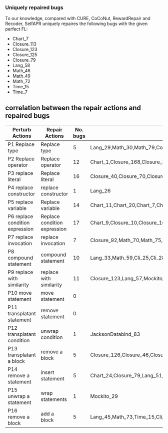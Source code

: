 ### Uniquely repaired bugs
To our knowledge,  compared with CURE, CoCoNut, RewardRepair and Recoder, SelfAPR uniquely repaires the following bugs with the given perfect FL:
* Chart_7
* Closure_113
* Closure_123
* Closure_125
* Closure_79
* Lang_58
* Math_46
* Math_49
* Math_72
* Time_15
* Time_7

## correlation between the repair actions and repaired bugs
|Perturb Actions|Repair Actions|No. bugs|Repaired Bugs|
|---|---|---|---|
|P1 Replace type|Replace type| 5|Lang_29,Math_30,Math_79,Collections_26,Math_57|
|P2 Replace operator|Replace operator|12|Chart_1,Closure_168,Closure_38,Closure_62,Closure_73,Math_82,Math_85,Time_19,JacksonCore_5,Compress_19,JacksonCore_25,JacksonDatabind_17|
|P3 replace literal|Replace literal|16|Closure_40,Closure_70,Closure_86,Math_104,Math_11,Math_22,Math_80,Mockito_26,Cli_8,Codec_16,Codec_3,Codec_4,Codec_7,Codec_9,Compress_23,Jsoup_17|
|P4 replace constructor|replace constructor|1|Lang_26|
|P5 replace variable|Replace variable|14|Chart_11,Chart_20,Chart_7,Chart_8,Lang_21,Lang_59,Lang_6,Math_72,JacksonDatabind_34,Jsoup_41,Math_33,Math_46,Math_5,JacksonDatabind_27|
|P6 replace condition expression|Replace condition expression|17|Chart_9,Closure_10,Closure_104,Closure_11,Closure_113,Closure_125,Closure_18,Closure_57,Lang_58,Math_94,Cli_12,Compress_38,JxPath_12,Math_32,Compress_27,Compress_27,Codec_8|
|P7 replace invocation|replace invocation|7|Closure_92,Math_70,Math_75,Cli_27,Jsoup_24,Jsoup_40,Jsoup_62|
|P8 compound statement |compound statement|10|Lang_33,Math_59,Cli_25,Cli_28,Cli_37,Codec_17,Compress_14,Csv_4,Gson_6,Jsoup_68|
|P9 replace with similarity|replace with similarity|11|Closure_123,Lang_57,Mockito_5,Time_7,Cli_40,Compress_32,JacksonCore_8,JacksonDatabind_57,JacksonXml_5,Math_41,Math_49|
|P10 move statement|move statement|0||
|P11 transplatant statement|remove statement |0||
|P12 transplatant condition|unwrap condition|1|JacksonDatabind_83|
|P13 transplatant a block|remove a block|5|Closure_126,Closure_46,Closure_6,JacksonDatabind_102,Math_50|
|P14 remove a statement|insert statement|5|Chart_24,Closure_79,Lang_51,JacksonDatabind_46,JacksonDatabind_99|
|P15 unwrap a statement|wrap statements|1|Mockito_29|
|P16 remove a block|add a block|5|Lang_45,Math_73,Time_15,Cli_17,Codec_2|
